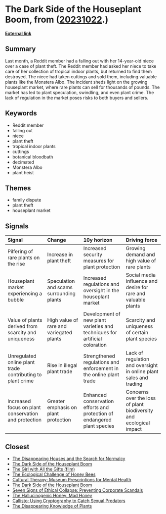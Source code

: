 # __The Dark Side of the Houseplant Boom__, from ([20231022](https://kghosh.substack.com/p/20231022).)

__[External link](https://www.theguardian.com/lifeandstyle/2022/apr/17/gold-leaves-meet-the-30000-pound-houseplants-sparking-a-new-green-crimewave)__



## Summary

Last month, a Reddit member had a falling out with her 14-year-old niece over a case of plant theft. The Reddit member had asked her niece to take care of her collection of tropical indoor plants, but returned to find them destroyed. The niece had taken cuttings and sold them, including valuable plants like the Monstera Albo. The incident sheds light on the growing houseplant market, where rare plants can sell for thousands of pounds. The market has led to plant speculation, swindling, and even plant crime. The lack of regulation in the market poses risks to both buyers and sellers.

## Keywords

* Reddit member
* falling out
* niece
* plant theft
* tropical indoor plants
* cuttings
* botanical bloodbath
* decimated
* Monstera Albo
* plant heist

## Themes

* family dispute
* plant theft
* houseplant market

## Signals

| Signal                                                     | Change                                   | 10y horizon                                                                 | Driving force                                                      |
|:-----------------------------------------------------------|:-----------------------------------------|:----------------------------------------------------------------------------|:-------------------------------------------------------------------|
| Pilfering of rare plants on the rise                       | Increase in plant theft                  | Increased security measures for plant protection                            | Growing demand and high value of rare plants                       |
| Houseplant market experiencing a bubble                    | Speculation and scams surrounding plants | Increased regulations and oversight in the houseplant market                | Social media influence and desire for rare and valuable plants     |
| Value of plants derived from scarcity and uniqueness       | High value of rare and variegated plants | Development of new plant varieties and techniques for artificial coloration | Scarcity and uniqueness of certain plant species                   |
| Unregulated online plant trade contributing to plant crime | Rise in illegal plant trade              | Strengthened regulations and enforcement in the online plant trade          | Lack of regulation and oversight in online plant sales and trading |
| Increased focus on plant conservation and protection       | Greater emphasis on plant protection     | Enhanced conservation efforts and protection of endangered plant species    | Concerns over the loss of plant biodiversity and ecological impact |

## Closest

* [The Disappearing Houses and the Search for Normalcy](e825171606432c71606dc78b9bf86eee)
* [The Dark Side of the Houseplant Boom](36b36c58561712964f7a9920eb97d56f)
* [The Girl with All the Gifts (film)](f6e12d619e18fa147b18488c1f1ba099)
* [The Ecological Challenge of Honey Bees](4dfe18ed5e6333c9893bad9059e7e540)
* [Cultural Therapy: Museum Prescriptions for Mental Health](3c807d80ce080c015f1fc14086b7a09e)
* [The Dark Side of the Houseplant Boom](36b36c58561712964f7a9920eb97d56f)
* [Seven Signs of Ethical Collapse: Preventing Corporate Scandals](45854362019860740951c83df1c7122e)
* [The Hallucinogenic Honey: Mad Honey](d943c22736f43f56cebc890da1718595)
* [Callisto: Using Cryptography to Catch Sexual Predators](e37681e9430b42da8833c0133e69c45d)
* [The Disappearing Knowledge of Plants](e23590dbe6aa22752002fb616fba5004)